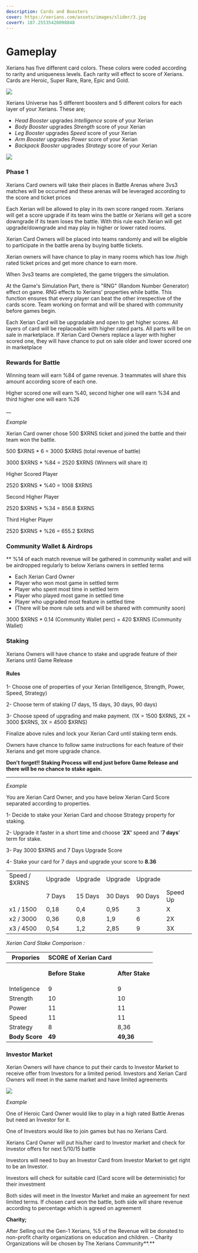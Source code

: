 ```yaml
---
description: Cards and Boosters
cover: https://xerians.com/assets/images/slider/3.jpg
coverY: 187.25535420098848
---
```


# Gameplay

Xerians has five different card colors. These colors were coded according to rarity and uniqueness levels. Each rarity will effect to score of Xerians. Cards are Heroic, Super Rare, Rare, Epic and Gold. &#x20;



![](<.gitbook/assets/image (9).png>)

Xerians Universe has 5 different boosters and 5 different colors for each layer of your Xerians. These are;

* _Head Booster_ upgrades _Intelligence_ score of your Xerian&#x20;
* _Body Booster_ upgrades _Strength_ score of your Xerian&#x20;
* _Leg Booster_ upgrades _Speed_ score of your Xerian
* _Arm Booster_ upgrades _Power_ score of your Xerian
* _Backpack Booster_ upgrades _Strategy_ score of your Xerian

![](.gitbook/assets/image.png)

### Phase 1

Xerians Card owners will take their places in Battle Arenas where 3vs3 matches will be occurred and these arenas will be leveraged according to the score and ticket prices

&#x20;

Each Xerian will be allowed to play in its own score ranged room. Xerians will get a score upgrade if its team wins the battle or Xerians will get a score downgrade if its team loses the battle. With this rule each Xerian will get upgrade/downgrade and may play in higher or lower rated rooms.&#x20;

&#x20;

Xerian Card Owners will be placed into teams randomly and will be eligible to participate in the battle arena by buying battle tickets.

&#x20;

Xerian owners will have chance to play in many rooms which has low /high rated ticket prices and get more chance to earn more.

&#x20;

When 3vs3 teams are completed, the game triggers the simulation.

&#x20;

At the Game's Simulation Part, there is "RNG" (Random Number Generator) effect on game. RNG effects to Xerians' properties while battle. This function ensures that every player can beat the other irrespective of the cards score. Team working on format and will be shared with community before games begin.

&#x20;

Each Xerian Card will be upgradable and open to get higher scores. All layers of card will be replaceable with higher rated parts. All parts will be on sale in marketplace. If Xerian Card Owners replace a layer with higher scored one, they will have chance to put on sale older and lower scored one in marketplace





### Rewards for Battle

Winning team will earn %84 of game revenue. 3 teammates will share this amount according score of each one.

Higher scored one will earn %40, second higher one will earn %34 and third higher one will earn %26&#x20;

__

_Example_

Xerian Card owner chose 500 $XRNS ticket and joined the battle and their team won the battle.

500 $XRNS \* 6 = 3000 $XRNS (total revenue of battle)

3000 $XRNS \* %84 = 2520 $XRNS (Winners will share it)

&#x20;

Higher Scored Player

2520 $XRNS \* %40 = 1008 $XRNS

Second Higher Player

2520 $XRNS \* %34 = 856.8 $XRNS

Third Higher Player

2520 $XRNS \* %26 = 655.2 $XRNS



### Community Wallet & Airdrops

\*\* %14 of each match revenue will be gathered in community wallet and will be airdropped regularly to below Xerians owners in settled terms

* Each Xerian Card Owner
* Player who won most game in settled term
* Player who spent most time in settled term
* Player who played most game in settled time
* Player who upgraded most feature in settled time
* (There will be more rule sets and will be shared with community soon)

3000 $XRNS \* 0.14 (Community Wallet perc) = 420 $XRNS (Community Wallet)

&#x20;

### Staking

Xerians Owners will have chance to stake and upgrade feature of their Xerians until Game Release

#### Rules

1- Choose one of properties of your Xerian (Intelligence, Strength, Power, Speed, Strategy)

2- Choose term of staking (7 days, 15 days, 30 days, 90 days)

3- Choose speed of upgrading and make payment.  (1X = 1500 $XRNS, 2X = 3000 $XRNS, 3X = 4500 $XRNS)

&#x20;

Finalize above rules and lock your Xerian Card until staking term ends.&#x20;

Owners have chance to follow same instructions for each feature of their Xerians and get more upgrade chance.

**Don't forget!! Staking Process will end just before Game Release and there will be no chance to stake again.**

****

_Example_

You are Xerian Card Owner, and you have below Xerian Card Score separated according to properties.

1- Decide to stake your Xerian Card and choose Strategy property for staking.

2- Upgrade it faster in a short time and choose '**2X'** speed and '**7 days**' term for stake.

3- Pay 3000 $XRNS and 7 Days Upgrade Score

4- Stake your card for 7 days and upgrade your score to **8.36**

|                |         |         |          |          |          |
| -------------- | ------- | ------- | -------- | -------- | -------- |
|  Speed / $XRNS | Upgrade | Upgrade | Upgrade  | Upgrade  |          |
|                | 7 Days  | 15 Days | 30 Days  | 90 Days  | Speed Up |
| x1 / 1500      | 0,18    | 0,4     | 0,95     | 3        | X        |
| x2 / 3000      | 0,36    | 0,8     | 1,9      | 6        | 2X       |
| x3 / 4500      | 0,54    | 1,2     | 2,85     | 9        | 3X       |



_Xerian Card Stake Comparison :_

| **Propories**  | **SCORE of Xerian Card** |                 |
| -------------- | ------------------------ | --------------- |
| <p><br></p>    | **Before Stake**         | **After Stake** |
| Inteligence    | 9                        | 9               |
| Strength       | 10                       | 10              |
| Power          | 11                       | 11              |
| Speed          | 11                       | 11              |
| Strategy       | 8                        | 8,36            |
| **Body Score** | **49**                   | **49,36**       |



### Investor Market

Xerian Owners will have chance to put their cards to Investor Market to receive offer from Investors for a limited period. Investors and Xerian Card Owners will meet in the same market and have limited agreements

![](<.gitbook/assets/Investor card (3).png>)

_Example_

One of Heroic Card Owner would like to play in a high rated Battle Arenas but need an Investor for it.&#x20;

One of Investors would like to join games but has no Xerians Card.&#x20;

&#x20;

Xerians Card Owner will put his/her card to Investor market and check for Investor offers for next 5/10/15 battle

Investors will need to buy an Investor Card from Investor Market to get right to be an Investor.

Investors will check for suitable card (Card score will be deterministic) for their investment&#x20;

Both sides will meet in the Investor Market and make an agreement for next limited terms. If chosen card won the battle, both side will share revenue according to percentage which is agreed on agreement



**Charity;**

After Selling out the Gen-1 Xerians, %5 of the Revenue will be donated to non-profit charity organizations on education and children. - Charity Organizations will be chosen by The Xerians Community**.**

